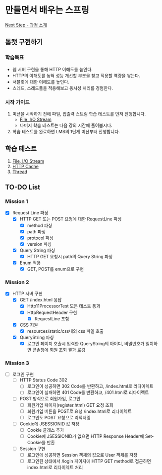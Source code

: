 # 만들면서 배우는 스프링

[Next Step - 과정 소개](https://edu.nextstep.camp/c/4YUvqn9V)

## 톰캣 구현하기

### 학습목표

- 웹 서버 구현을 통해 HTTP 이해도를 높인다.
- HTTP의 이해도를 높혀 성능 개선할 부분을 찾고 적용할 역량을 쌓는다.
- 서블릿에 대한 이해도를 높인다.
- 스레드, 스레드풀을 적용해보고 동시성 처리를 경험한다.

### 시작 가이드

1. 미션을 시작하기 전에 파일, 입출력 스트림 학습 테스트를 먼저 진행합니다.
    - [File, I/O Stream](study/src/test/java/study)
    - 나머지 학습 테스트는 다음 강의 시간에 풀어봅시다.
2. 학습 테스트를 완료하면 LMS의 1단계 미션부터 진행합니다.

## 학습 테스트

1. [File, I/O Stream](study/src/test/java/study)
2. [HTTP Cache](study/src/test/java/cache)
3. [Thread](study/src/test/java/thread)

## TO-DO List

### Mission 1

- [x] Request Line 파싱
    - [x] HTTP GET 또는 POST 요청에 대한 RequestLine 파싱
        - [x] method 파싱
        - [x] path 파싱
        - [x] protocol 파싱
        - [x] version 파싱
    - [X] Query String 파싱
        - [X] HTTP GET 요청시 path의 Query String 파싱
    - [x] Enum 적용
        - [x] GET, POST를 enum으로 구현

### Mission 2

- [X] HTTP 서버 구현
    - [X] GET /index.html 응답
        - [X] Http11ProcessorTest 모든 테스트 통과
        - [X] HttpRequestHeader 구현
            - [X] RequestLine 포함
    - [X] CSS 지원
        - [X] resources/static/css내의 css 파일 호출
    - [X] QueryString 파싱
        - [X] 로그인 페이지 호출시 입력한 QueryString의 아이디, 비밀번호가 일치하면 콘솔창에 회원 조회 결과 로깅

### Mission 3

- [ ] 로그인 구현
    - [ ] HTTP Status Code 302
        - [ ] 로그인이 성공하면 302 Code를 반환하고, /index.html로 리다이렉트
        - [ ] 로그인이 실패하면 401 Code를 반환하고, /401.html로 리다이렉트
    - [ ] POST 방식으로 회원가입, 로그인
        - [ ] 회원가입 페이지(register.html) GET 요청 조회
        - [ ] 회원가입 버튼을 POST로 요청 /index.html로 리다이렉트
        - [ ] 로그인도 POST 요청으로 리팩터링
    - [ ] Cookie에 JSESSIONID 값 저장
        - [ ] Cookie 클래스 추가
        - [ ] Cookie에 JSESSIONID가 없으면 HTTP Response Header에 Set-Cookie를 반환
    - [ ] Session 구현
        - [ ] 로그인에 성공하면 Session 객체의 값으로 User 객체를 저장
        - [ ] 로그인된 상태에서 /login 페이지에 HTTP GET method로 접근하면 index.html로 리다이렉트 처리
